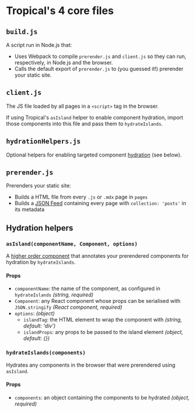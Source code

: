 # Tropical's 4 core files

## `build.js`

A script run in Node.js that:

- Uses Webpack to compile `prerender.js` and `client.js` so they can run, respectively, in Node.js and the browser.
- Calls the default export of `prerender.js` to (you guessed it!) prerender your static site.

## `client.js`

The JS file loaded by all pages in a `<script>` tag in the browser.

If using Tropical's `asIsland` helper to enable component hydration, import those components into this file and pass them to `hydrateIslands`.

## `hydrationHelpers.js`

Optional helpers for enabling targeted component [hydration](https://reactjs.org/docs/react-dom.html#hydrate) (see below).

## `prerender.js`

Prerenders your static site:

- Builds a HTML file from every `.js` or `.mdx` page in `pages`
- Builds a [JSON Feed](https://www.jsonfeed.org/) containing every page with `collection: 'posts'` in its metadata

## Hydration helpers

### `asIsland(componentName, Component, options)`

A [higher order component](https://reactjs.org/docs/higher-order-components.html) that annotates your prerendered components for hydration by `hydrateIslands`.

#### Props

- `componentName`: the name of the component, as configured in `hydrateIslands` *(string, required)*
- `Component`: any React component whose props can be serialised with `JSON.stringify` *(React component, required)*
- `options`: *(object)*
  - `islandTag`: the HTML element to wrap the component with *(string, default: 'div')*
  - `islandProps`: any props to be passed to the island element *(object, default: {})*

### `hydrateIslands(components)`

Hydrates any components in the browser that were prerendered using `asIsland`.

#### Props

- `components`: an object containing the components to be hydrated *(object, required)*
